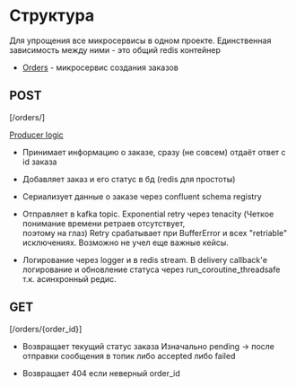 # Структура

Для упрощения все микросервисы в одном проекте.
Единственная зависимость между ними - это общий redis контейнер

-   [Orders](./orders/) - микросервис создания заказов

## POST

[/orders/]

[Producer logic](./orders/src/application/orders/services.py)

-   Принимает информацию о заказе, сразу (не совсем) отдаёт ответ с id заказа
-   Добавляет заказ и его статус в бд (redis для простоты)

-   Сериализует данные о заказе через confluent schema registry

-   Отправляет в kafka topic. Exponential retry через tenacity (Четкое понимание времени ретраев отсутствует, <br> поэтому на глаз)
    Retry срабатывает при BufferError и всех "retriable" исключениях. Возможно не учел еще важные кейсы.

-   Логирование через logger и в redis stream.
    В delivery callback'е логирование и обновление статуса через run_coroutine_threadsafe т.к. асинхронный редис.

## GET

[/orders/{order_id}]

-   Возвращает текущий статус заказа
    Изначально pending -> после отправки сообщения в топик либо accepted либо failed

-   Возвращает 404 если неверный order_id
